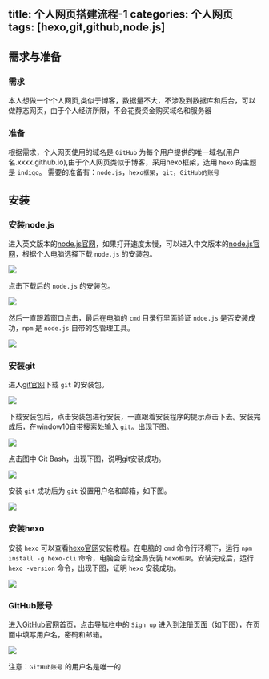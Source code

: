 ﻿title: 个人网页搭建流程-1
categories: 个人网页
tags: [hexo,git,github,node.js]
---
## 需求与准备
### 需求
本人想做一个个人网页,类似于博客，数据量不大，不涉及到数据库和后台，可以做静态网页，由于个人经济所限，不会花费资金购买域名和服务器
### 准备
根据需求，个人网页使用的域名是 `GitHub` 为每个用户提供的唯一域名(用户名.xxxx.github.io),由于个人网页类似于博客，采用hexo框架，选用 `hexo` 的主题是 `indigo`。
需要的准备有：`node.js`，`hexo框架`，`git`，`GitHub的账号`
## 安装
### 安装node.js
进入英文版本的[node.js官网](https://nodejs.org/en/download/)，如果打开速度太慢，可以进入中文版本的[node.js官网](http://nodejs.cn/download/)，根据个人电脑选择下载 `node.js` 的安装包。

![](https://bingolil.github.io/images/node-down.png)

点击下载后的 `node.js` 的安装包。

![](https://bingolil.github.io/images/node-msi.png)

然后一直跟着窗口点击，最后在电脑的 `cmd` 目录行里面验证 `ndoe.js` 是否安装成功，`npm` 是 `node.js` 自带的包管理工具。

![](https://bingolil.github.io/images/node-validate.png)
### 安装git

进入[git官网](https://git-scm.com/downloads)下载 `git` 的安装包。

![](https://bingolil.github.io/images/git-down.png)

下载安装包后，点击安装包进行安装，一直跟着安装程序的提示点击下去。安装完成后，在window10自带搜索处输入 `git`。出现下图。

![](https://bingolil.github.io/images/git-validate.png)

点击图中 Git Bash，出现下图，说明git安装成功。

![](https://bingolil.github.io/images/git-cmd.png)

 安装 `git` 成功后为 `git` 设置用户名和邮箱，如下图。

![](https://bingolil.github.io/images/git-config.png)

### 安装hexo
安装 `hexo` 可以查看[hexo官网](https://hexo.io/zh-cn/docs/)安装教程。在电脑的 `cmd` 命令行环境下，运行 `npm install -g hexo-cli` 命令，电脑会自动全局安装 `hexo框架`。安装完成后，运行 `hexo -version` 命令，出现下图，证明 `hexo` 安装成功。

![](https://bingolil.github.io/images/hexo-version.png)

### GitHub账号
进入[GitHub官网](https://github.com)首页，点击导航栏中的 `Sign up` 进入到[注册页面](https://github.com/join?source=header-home)（如下图），在页面中填写用户名，密码和邮箱。

![](https://bingolil.github.io/images/github-join.png)

注意：`GitHub账号` 的用户名是唯一的
